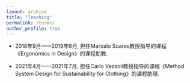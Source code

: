 ```yaml
---
layout: archive
title: "Teaching"
permalink: /terms/
author_profile: true
---
```




* 2018年9月——2019年6月, 担任Marcelo Soares教授指导的课程《Ergonomics in Design》的课程助教.

* 2021年4月——2021年7月, 担任Carlo Vezzoli教授指导的课程《Method System Design for Sustainability for Clothing》的课程助理.
